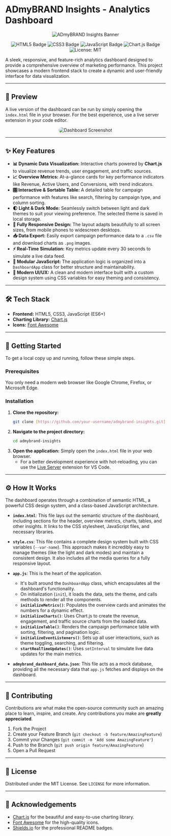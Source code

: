 # ADmyBRAND Insights - Analytics Dashboard

<p align="center">
  <img src="https://placehold.co/1200x300/1F2121/32B8C6?text=ADmyBRAND+Insights&font=raleway" alt="ADmyBRAND Insights Banner">
</p>

<p align="center">
  <img src="https://img.shields.io/badge/HTML5-E34F26?style=for-the-badge&logo=html5&logoColor=white" alt="HTML5 Badge"/>
  <img src="https://img.shields.io/badge/CSS3-1572B6?style=for-the-badge&logo=css3&logoColor=white" alt="CSS3 Badge"/>
  <img src="https://img.shields.io/badge/JavaScript-F7DF1E?style=for-the-badge&logo=javascript&logoColor=black" alt="JavaScript Badge"/>
  <img src="https://img.shields.io/badge/Chart.js-FF6384?style=for-the-badge&logo=chartdotjs&logoColor=white" alt="Chart.js Badge"/>
  <img src="https://img.shields.io/badge/License-MIT-yellow.svg?style=for-the-badge" alt="License: MIT">
</p>

A sleek, responsive, and feature-rich analytics dashboard designed to provide a comprehensive overview of marketing performance. This project showcases a modern frontend stack to create a dynamic and user-friendly interface for data visualization.

---

## 🚀 Preview

A live version of the dashboard can be run by simply opening the `index.html` file in your browser. For the best experience, use a live server extension in your code editor.

<p align="center">
  <img src="https://github.com/user-attachments/assets/299d8baa-a07f-4e53-ac8f-2723e99127ec" alt="Dashboard Screenshot" style="border-radius: 10px; box-shadow: 0 4px 8px rgba(0,0,0,0.1);">
</p>




---

## ✨ Key Features

* **📊 Dynamic Data Visualization:** Interactive charts powered by **Chart.js** to visualize revenue trends, user engagement, and traffic sources.
* **📈 Overview Metrics:** At-a-glance cards for key performance indicators like Revenue, Active Users, and Conversions, with trend indicators.
* **🎛️ Interactive & Sortable Table:** A detailed table for campaign performance with features like search, filtering by campaign type, and column sorting.
* **🌓 Light & Dark Mode:** Seamlessly switch between light and dark themes to suit your viewing preference. The selected theme is saved in local storage.
* **📱 Fully Responsive Design:** The layout adapts beautifully to all screen sizes, from mobile phones to widescreen desktops.
* **📥 Data Export:** Easily export campaign performance data to a `.csv` file and download charts as `.png` images.
* **⚡ Real-Time Simulation:** Key metrics update every 30 seconds to simulate a live data feed.
* **🧩 Modular JavaScript:** The application logic is organized into a `DashboardApp` class for better structure and maintainability.
* **🎨 Modern UI/UX:** A clean and modern interface built with a custom design system using CSS variables for easy theming and consistency.

---

## 🛠️ Tech Stack

* **Frontend:** HTML5, CSS3, JavaScript (ES6+)
* **Charting Library:** [Chart.js](https://www.chartjs.org/)
* **Icons:** [Font Awesome](https://fontawesome.com/)

---


## 🚀 Getting Started

To get a local copy up and running, follow these simple steps.

### Prerequisites

You only need a modern web browser like Google Chrome, Firefox, or Microsoft Edge.

### Installation

1.  **Clone the repository:**
    ```sh
    git clone [https://github.com/your-username/admybrand-insights.git](https://github.com/your-username/admybrand-insights.git)
    ```
2.  **Navigate to the project directory:**
    ```sh
    cd admybrand-insights
    ```
3.  **Open the application:**
    Simply open the `index.html` file in your web browser.
    * For a better development experience with hot-reloading, you can use the [Live Server](https://marketplace.visualstudio.com/items?itemName=ritwickdey.LiveServer) extension for VS Code.

---

## ⚙️ How It Works

The dashboard operates through a combination of semantic HTML, a powerful CSS design system, and a class-based JavaScript architecture.

* **`index.html`**: This file lays out the semantic structure of the dashboard, including sections for the header, overview metrics, charts, tables, and other insights. It links to the CSS stylesheet, JavaScript files, and necessary libraries.

* **`style.css`**: This file contains a complete design system built with CSS variables (`--var-name`). This approach makes it incredibly easy to manage themes (like the light and dark modes) and maintain a consistent design. It also includes all the media queries for a fully responsive layout.

* **`app.js`**: This is the heart of the application.
    * It's built around the `DashboardApp` class, which encapsulates all the dashboard's functionality.
    * On initialization (`init`), it loads the data, sets the theme, and calls methods to render all the components.
    * **`initializeMetrics()`**: Populates the overview cards and animates the numbers for a dynamic effect.
    * **`initializeCharts()`**: Uses Chart.js to create the revenue, engagement, and traffic source charts from the loaded data.
    * **`initializeTable()`**: Renders the campaign performance table with sorting, filtering, and pagination logic.
    * **`initializeEventListeners()`**: Sets up all user interactions, such as theme toggling, searching, and filtering.
    * **`startRealTimeUpdates()`**: Uses `setInterval` to simulate live data updates for the main metrics.

* **`admybrand_dashboard_data.json`**: This file acts as a mock database, providing all the necessary data that `app.js` fetches and displays on the dashboard.

---

## 🤝 Contributing

Contributions are what make the open-source community such an amazing place to learn, inspire, and create. Any contributions you make are **greatly appreciated**.

1.  Fork the Project
2.  Create your Feature Branch (`git checkout -b feature/AmazingFeature`)
3.  Commit your Changes (`git commit -m 'Add some AmazingFeature'`)
4.  Push to the Branch (`git push origin feature/AmazingFeature`)
5.  Open a Pull Request

---

## 📜 License

Distributed under the MIT License. See `LICENSE` for more information.

---

## 🙏 Acknowledgements

* [Chart.js](https://www.chartjs.org/) for the beautiful and easy-to-use charting library.
* [Font Awesome](https://fontawesome.com/) for the high-quality icons.
* [Shields.io](https://shields.io/) for the professional README badges.

